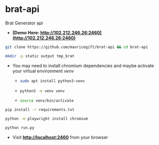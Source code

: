 # brat-api

Brat Generator api

- **[Demo Here: http://102.212.246.26:2460](http://102.212.246.26:2460)**

```bash
git clone https://github.com/mauricegift/brat-api && cd brat-api
```

```bash
mkdir -p static output tmp_brat
```

- You may need to install chromium dependencies and maybe activate your virtual environment _venv_
  - ```bash
    sudo apt install python3-venv
    ```
  - ```bash
    python3 -m venv venv
    ```

  - ```bash
    source venv/bin/activate
    ```

```bash
pip install -r requirements.txt
```

```bash
python -m playwright install chromium
```

```bash
python run.py
```

- Visit **[http://localhost:2460](http://localhost:2460)** from your browser
